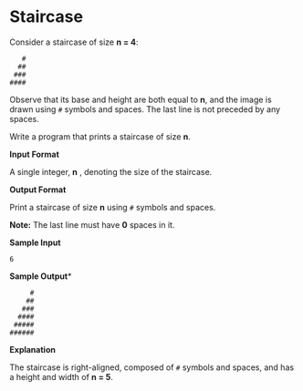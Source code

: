 Staircase
==========

Consider a staircase of size **n = 4**:
```
   #
  ##
 ###
####
```
Observe that its base and height are both equal to **n**, and the image is drawn using `#` symbols and spaces. The last 
line is not preceded by any spaces.

Write a program that prints a staircase of size **n**.

**Input Format**

A single integer, **n** , denoting the size of the staircase.

**Output Format**

Print a staircase of size **n** using `#` symbols and spaces.

**Note:** The last line must have **0** spaces in it.

**Sample Input**
```
6 
```

**Sample Output***
```
     #
    ##
   ###
  ####
 #####
######
```

**Explanation**

The staircase is right-aligned, composed of `#` symbols and spaces, and has a height and width of **n = 5**.